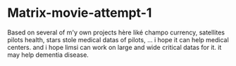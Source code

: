 # Matrix-movie-attempt-1
Based on several of m'y own projects hère liké champo currency, satellites pilots health, stars stole medical datas of pilots, ...
i hope it can help medical centers.
and i hope limsi can work on large and wide critical datas for it.
it may help dementia disease.
